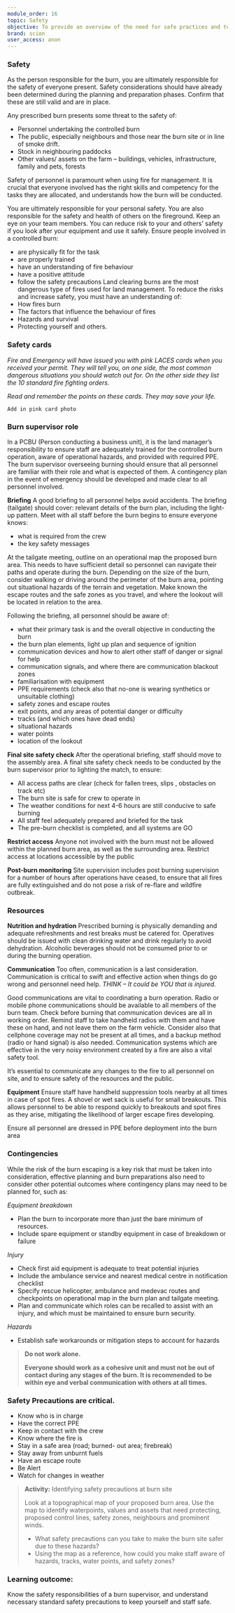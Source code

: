 ```yaml
---
module_order: 16
topic: Safety
objective: To provide an overview of the need for safe practices and to understand the role and responsibility for safety throughout the burn, as the burn supervisor.
brand: scion
user_access: anon
---
```


### Safety

As the person responsible for the burn, you are ultimately responsible for the safety of everyone present.
Safety considerations should have already been determined during the planning and preparation phases. Confirm that these are still valid and are in place.

Any prescribed burn presents some threat to the safety of:
*	Personnel undertaking the controlled burn
*	The public, especially neighbours and those near the burn site or in line of smoke drift.
*	Stock in neighbouring paddocks
*	Other values/ assets on the farm – buildings, vehicles, infrastructure, family and pets, forests

Safety of personnel is paramount when using fire for management. It is crucial that everyone involved has the right skills and competency for the tasks they are allocated, and understands how the burn will be conducted.

You are ultimately responsible for your personal safety. You are also responsible for the safety and health of others on the fireground. Keep an eye on your team members. 
You can reduce risk to your and others’ safety if you look after your equipment and use it safely. Ensure people involved in a controlled burn:
*	are physically fit for the task 
*	are properly trained 
*	have an understanding of fire behaviour 
*	have a positive attitude 
*	follow the safety precautions 
Land clearing burns are the most dangerous type of fires used for land management. To reduce the risks and increase safety, you must have an understanding of:
*	How fires burn
*	The factors that influence the behaviour of fires
*	Hazards and survival
*	Protecting yourself and others.

### Safety cards

_Fire and Emergency will have issued you with pink LACES cards when you received your permit. They will tell you, on one side, the most common dangerous situations you should watch out for. On the other side they list the 10 standard fire fighting orders._

_Read and remember the points on these cards. They may save your life._


`Add in pink card photo`

### Burn supervisor role


In a PCBU (Person conducting a business unit), it is the land manager’s responsibility to ensure staff are adequately trained for the controlled burn operation, aware of operational hazards, and provided with required PPE. The burn supervisor overseeing burning should ensure that all personnel are familiar with their role and what is expected of them. A contingency plan in the event of emergency should be developed and made clear to all personnel involved. 

**Briefing**
A good briefing to all personnel helps avoid accidents. The briefing (tailgate) should cover:
relevant details of the burn plan, including the light-up pattern. Meet with all staff before the burn begins to ensure everyone knows:
*	what is required from the crew
*	the key safety messages 

At the tailgate meeting, outline on an operational map the proposed burn area. This needs to have sufficient detail so personnel can navigate their paths and operate during the burn. Depending on the size of the burn, consider walking or driving around the perimeter of the burn area, pointing out situational hazards of the terrain and vegetation. Make known the escape routes and the safe zones as you travel, and where the lookout will be located in relation to the area. 

Following the briefing, all personnel should be aware of:
*	what their primary task is and the overall objective in conducting the burn
*	the burn plan elements, light up plan and sequence of ignition
*	communication devices and how to alert other staff of danger or signal for help
*	communication signals, and where there are communication blackout zones
*	familiarisation with equipment
*	PPE requirements (check also that no-one is wearing synthetics or unsuitable clothing)
*	safety zones and escape routes
*	exit points, and any areas of potential danger or difficulty
*	tracks (and which ones have dead ends)
*	situational hazards
*	water points
*	location of the lookout 
 
**Final site safety check**
After the operational briefing, staff should move to the assembly area. A final site safety check needs to be conducted by the burn supervisor prior to lighting the match, to ensure:
*	All access paths are clear (check for fallen trees, slips , obstacles on track etc)
*	The burn site is safe for crew to operate in
*	The weather conditions for next 4-6 hours are still conducive to safe burning
*	All staff feel adequately prepared and briefed for the task 
*	The pre-burn checklist is completed, and all systems are GO

**Restrict access**
Anyone not involved with the burn must not be allowed within the planned burn area, as well as the surrounding area. Restrict access at locations accessible by the public

**Post-burn monitoring**
Site supervision includes post burning supervision for a number of hours after operations have ceased, to ensure that all fires are fully extinguished and do not pose a risk of re-flare and wildfire outbreak.

### Resources

**Nutrition and hydration**
Prescribed burning is physically demanding and adequate refreshments and rest breaks must be catered for. Operatives should be issued with clean drinking water and drink regularly to avoid dehydration. Alcoholic beverages should not be consumed prior to or during the burning operation.

**Communication**
Too often, communication is a last consideration. Communication is critical to swift and effective action when things do go wrong and personnel need help.
_THINK – It could be YOU that is injured._

Good communications are vital to coordinating a burn operation. Radio or mobile phone communications should be available to all members of the burn team. Check before burning that communication devices are all in working order. Remind staff to take handheld radios with them and have these on hand, and not leave them on the farm vehicle. Consider also that cellphone coverage may not be present at all times, and a backup method (radio or hand signal) is also needed. Communication systems which are effective in the very noisy environment created by a fire are also a vital safety tool.

It’s essential to communicate any changes to the fire to all personnel on site, and to ensure safety of the resources and the public. 

**Equipment**
Ensure staff have handheld suppression tools nearby at all times in case of spot fires. A shovel or wet sack is useful for small breakouts. This allows personnel to be able to respond quickly to breakouts and spot fires as they arise, mitigating the likelihood of larger escape fires developing.

Ensure all personnel are dressed in PPE before deployment into the burn area

### Contingencies

While the risk of the burn escaping is a key risk that must be taken into consideration, effective planning and burn preparations also need to consider other potential outcomes where contingency plans may need to be planned for, such as: 

_Equipment breakdown_
*	Plan the burn to incorporate more than just the bare minimum of resources. 
*	Include spare equipment or standby equipment in case of breakdown or failure

_Injury_
*	Check first aid equipment is adequate to treat potential injuries
*	Include the ambulance service and nearest medical centre in notification checklist
*	Specify rescue helicopter, ambulance and medevac routes and checkpoints on operational map in the burn plan and tailgate meeting.
*	Plan and  communicate which roles can be recalled to assist with an injury, and which must be maintained to ensure burn security.

_Hazards_
*	Establish safe workarounds or mitigation steps to account for hazards

> **Do not work alone.**
>
>**Everyone should work as a cohesive unit and must not be out of contact during any stages of the burn. It is recommended to be within eye and verbal communication with others at all times.**

### Safety Precautions are critical.

* Know who is in charge
* Have the correct PPE
* Keep in contact with the crew
* Know where the fire is
* Stay in a safe area (road; burned- out area; firebreak)
* Stay away from unburnt fuels
* Have an escape route
* Be Alert
* Watch for changes in weather

>__Activity:__  Identifying safety precautions at burn site
>
>Look at a topographical map of your proposed burn area. Use the map to identify waterpoints, values and assets that need protecting, proposed control lines, safety zones, neighbours and prominent winds. 
>* What safety precautions can you take to make the burn site safer due to these hazards?
>* Using the map as a reference, how could you make staff aware of hazards, tracks, water points, and safety zones?

### Learning outcome: 

Know the safety responsibilities of a burn supervisor, and understand necessary standard safety precautions to keep yourself and staff safe.


